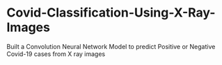 # Covid-Classification-Using-X-Ray-Images
Built a Convolution Neural Network Model to predict Positive or Negative Covid-19 cases from X ray images
